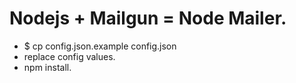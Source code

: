Nodejs + Mailgun = Node Mailer.
=

  - $ cp config.json.example config.json
  - replace config values.
  - npm install.
